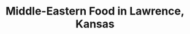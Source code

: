 ---
active: true
name: Middle-Eastern
sitemap: true
slug: middle-eastern
title: Middle-Eastern Food in Lawrence, Kansas
---